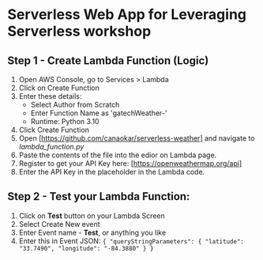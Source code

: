 # Serverless Web App for Leveraging Serverless workshop

## Step 1 - Create Lambda Function (Logic)

1. Open AWS Console, go to Services > Lambda
2. Click on Create Function
3. Enter these details:
    - Select Author from Scratch
    - Enter Function Name as 'gatechWeather-<YOUR-NAME>'
    - Runtime: Python 3.10
4. Click Create Function
5. Open [https://github.com/canaokar/serverless-weather] and navigate to *lambda_function.py*
6. Paste the contents of the file into the edior on Lambda page.
7. Register to get your API Key here: [https://openweathermap.org/api]
8. Enter the API Key in the placeholder in the Lambda code.

## Step 2 - Test your Lambda Function:

1. Click on **Test** button on your Lambda Screen
2. Select Create New event
3. Enter Event name - **Test**, or anything you like
4. Enter this in Event JSON:
`{
  "queryStringParameters": {
    "latitude": "33.7490",
    "longitude": "-84.3880"
  }
}`
